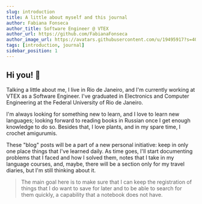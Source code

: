```yaml
---
slug: introduction
title: A little about myself and this journal
author: Fabiana Fonseca
author_title: Software Engineer @ VTEX
author_url: https://github.com/FabianaFonseca
author_image_url: https://avatars.githubusercontent.com/u/19495917?s=400&u=302696fe63b0bceec347a6b90dd42bddcea1cf43&v=4
tags: [introduction, journal]
sidebar_position: 1
---
```


## Hi you! 👋

Talking a little about me, I live in Rio de Janeiro, and I'm currently working at VTEX as a Software Engineer. I've graduated in Electronics and Computer Engineering at the Federal University of Rio de Janeiro.

I'm always looking for something new to learn, and I love to learn new languages; looking forward to reading books in Russian once I get enough knowledge to do so. Besides that, I love plants, and in my spare time, I crochet amigurumis.

These "blog" posts will be a part of a new personal initiative: keep in only one place things that I've learned daily. As time goes, I'll start documenting problems that I faced and how I solved them, notes that I take in my language courses, and, maybe, there will be a section only for my travel diaries, but I'm still thinking about it. 

> The main goal here is to make sure that I can keep the registration of things that I do want to save for later and to be able to search for them quickly, a capability that a notebook does not have.
